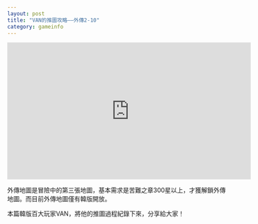 ```yaml
---
layout: post
title: "VAN的推圖攻略——外傳2-10"
category: gameinfo
---
```


<iframe width="560" height="315" src="https://www.youtube.com/embed/1vyeGAfMb8I" frameborder="0" allowfullscreen></iframe>

外傳地圖是冒險中的第三張地圖，基本需求是苦難之章300星以上，才獲解鎖外傳地圖。而目前外傳地圖僅有韓版開放。

本篇韓版百大玩家VAN，將他的推圖過程紀錄下來，分享給大家！
